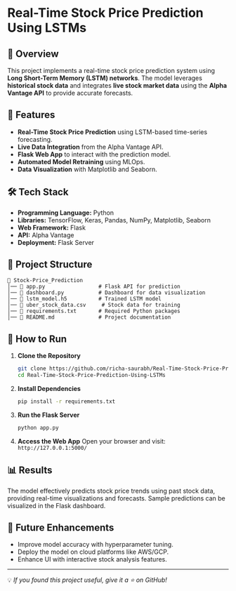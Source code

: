 # Real-Time Stock Price Prediction Using LSTMs

## 📌 Overview
This project implements a real-time stock price prediction system using **Long Short-Term Memory (LSTM) networks**. The model leverages **historical stock data** and integrates **live stock market data** using the **Alpha Vantage API** to provide accurate forecasts.

## 🚀 Features
- **Real-Time Stock Price Prediction** using LSTM-based time-series forecasting.
- **Live Data Integration** from the Alpha Vantage API.
- **Flask Web App** to interact with the prediction model.
- **Automated Model Retraining** using MLOps.
- **Data Visualization** with Matplotlib and Seaborn.

## 🛠️ Tech Stack
- **Programming Language:** Python
- **Libraries:** TensorFlow, Keras, Pandas, NumPy, Matplotlib, Seaborn
- **Web Framework:** Flask
- **API:** Alpha Vantage
- **Deployment:** Flask Server

## 📂 Project Structure
```
📁 Stock-Price_Prediction
│── 📜 app.py                 # Flask API for prediction
│── 📜 dashboard.py           # Dashboard for data visualization
│── 📜 lstm_model.h5          # Trained LSTM model
│── 📜 uber_stock_data.csv     # Stock data for training
│── 📜 requirements.txt       # Required Python packages
│── 📜 README.md              # Project documentation
```

## 📖 How to Run
1. **Clone the Repository**
   ```sh
   git clone https://github.com/richa-saurabh/Real-Time-Stock-Price-Prediction-Using-LSTMs.git
   cd Real-Time-Stock-Price-Prediction-Using-LSTMs
   ```

2. **Install Dependencies**
   ```sh
   pip install -r requirements.txt
   ```

3. **Run the Flask Server**
   ```sh
   python app.py
   ```

4. **Access the Web App**
   Open your browser and visit: `http://127.0.0.1:5000/`

## 📊 Results
The model effectively predicts stock price trends using past stock data, providing real-time visualizations and forecasts. Sample predictions can be visualized in the Flask dashboard.

## 📝 Future Enhancements
- Improve model accuracy with hyperparameter tuning.
- Deploy the model on cloud platforms like AWS/GCP.
- Enhance UI with interactive stock analysis features.
---
💡 *If you found this project useful, give it a ⭐ on GitHub!*
